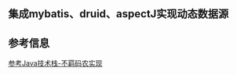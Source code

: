 ## 集成mybatis、druid、aspectJ实现动态数据源

## 参考信息
[参考Java技术栈-不羁码农实现](https://mp.weixin.qq.com/s/nRTsbZRgT92ZcXQLkEzaSA)
      
